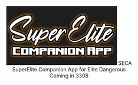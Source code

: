 <div style="text-align: center">
    <img src="https://github.com/mrpapercut/SECA/blob/main/website/assets/seca-logo.png">
    <span>SECA<br>SuperElite Companion App for Elite Dangerous<br>Coming in 3308</span>
</div>